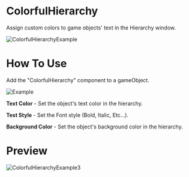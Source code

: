 # ColorfulHierarchy
Assign custom colors to game objects' text in the Hierarchy window.

![ColorfulHierarchyExample](https://github.com/neveBr/ColorfulHierarchy/assets/66878140/6867144a-f6ce-4816-920e-f2625c81f64d)


# How To Use
Add the "ColorfulHierarchy" component to a gameObject.

![Example](https://github.com/neveBr/ColorfulHierarchy/assets/66878140/c007ecea-e3e7-4fa2-8804-60df4374d3f5)

**Text Color** - Set the object's text color in the hierarchy.

**Test Style** - Set the Font style (Bold, Italic, Etc...).

**Background Color** - Set the object's background color in the hierarchy.

# Preview


![ColorfulHierarchyExample3](https://github.com/neveBr/ColorfulHierarchy/assets/66878140/b6e0a208-76f2-4547-a8c2-7726612617d5)



